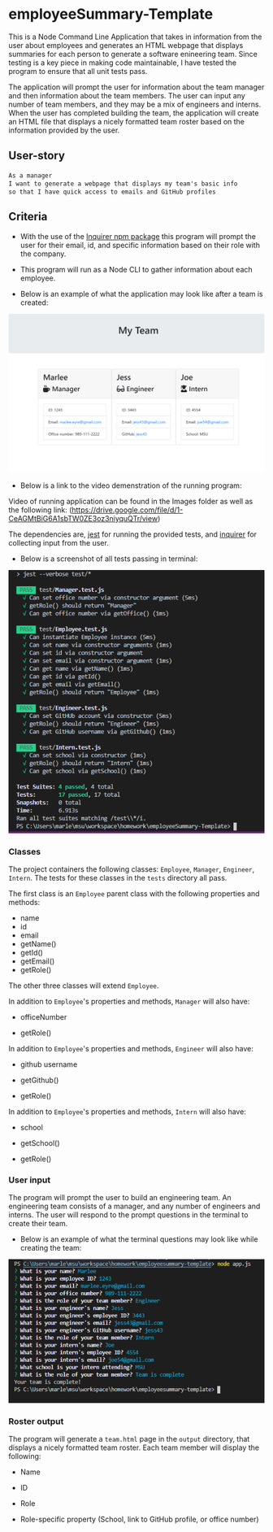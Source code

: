 # employeeSummary-Template
This is a Node Command Line Application that takes in information from the user about employees and generates an HTML webpage that displays summaries for each person to generate a software enineering team. 
Since testing is a key piece in making code maintainable, I have tested the program to ensure that all unit tests pass.

The application will prompt the user for information about the team manager and then information about the team members. The user can input any number of team members, and they may be a mix of engineers and interns. When the user has completed building the team, the application will create an HTML file that displays a nicely formatted team roster based on the information provided by the user. 

## User-story
```
As a manager
I want to generate a webpage that displays my team's basic info
so that I have quick access to emails and GitHub profiles
```

## Criteria

* With the use of the [Inquirer npm package](https://github.com/SBoudrias/Inquirer.js/) this program will prompt the user for their email, id, and specific information based on their role with the company. 

* This program will run as a Node CLI to gather information about each employee.

* Below is an example of what the application may look like after a team is created:

![createdTeamScreenshot](Images/teamPageScreenshot.png?raw=true)

* Below is a link to the video demenstration of the running program:

Video of running application can be found in the Images folder as well as the following link: (https://drive.google.com/file/d/1-CeAGMtBiG6A1sbTW0ZE3oz3niyquQTr/view)

The dependencies are, [jest](https://jestjs.io/) for running the provided tests, and [inquirer](https://www.npmjs.com/package/inquirer) for collecting input from the user.

* Below is a screenshot of all tests passing in terminal:

![classtest screenshot](/Images/testScreenshot.png?raw=true)

### Classes
The project containers the following classes: `Employee`, `Manager`, `Engineer`,
`Intern`. The tests for these classes in the `tests` directory all pass.



The first class is an `Employee` parent class with the following properties and
methods:

  * name
  * id
  * email
  * getName()
  * getId()
  * getEmail()
  * getRole() 

The other three classes will extend `Employee`. 

In addition to `Employee`'s properties and methods, `Manager` will also have:

  * officeNumber

  * getRole() 

In addition to `Employee`'s properties and methods, `Engineer` will also have:

  * github username

  * getGithub()

  * getRole() 

In addition to `Employee`'s properties and methods, `Intern` will also have:

  * school 

  * getSchool()

  * getRole() 

### User input

The program will prompt the user to build an engineering team. An engineering
team consists of a manager, and any number of engineers and interns. The user will respond to the prompt questions in the terminal to create their team.

* Below is an example of what the terminal questions may look like while creating the team:

![terminalQuestions](/Images/terminalQuestionsSS.png?raw=true)

### Roster output

The program will generate a `team.html` page in the `output` directory, that displays a nicely formatted team roster. 
Each team member will display the following:

  * Name

  * ID

  * Role

  * Role-specific property (School, link to GitHub profile, or office number)